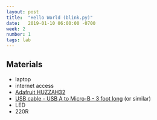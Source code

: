 ```yaml
---
layout: post
title:  "Hello World (blink.py)"
date:   2019-01-10 06:00:00 -0700
week: 2
number: 1
tags: lab
---
```


## Materials

* laptop
* internet access
* [Adafruit HUZZAH32](https://www.adafruit.com/product/3591)
* [USB cable - USB A to Micro-B - 3 foot long](https://www.adafruit.com/product/592) (or similar)
* LED
* 220R
